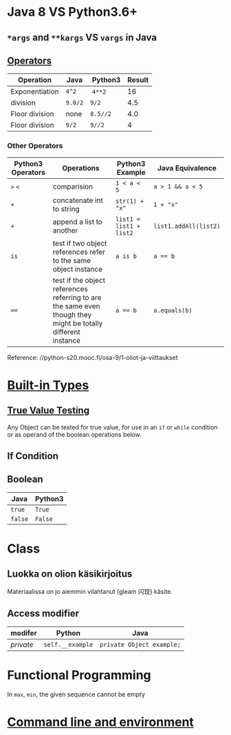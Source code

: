 # Java 8 VS Python3.6+

## `*args` and `**kargs` VS `vargs` in Java

## [Operators](https://docs.python.org/3.4/library/operator.html#module-operator)

Operation       | Java    | Python3   | Result
----------------|---------|-----------|-------
Exponentiation  | `4^2`   | `4**2`    | 16
division        | `9.0/2` | `9/2`     | 4.5
Floor division  | none    | `8.5//2`  | 4.0
Floor division  | `9/2`   | `9//2`    | 4

### Other Operators
Python3 Operators |Operations                                                                                                   |Python3 Example          |Java Equivalence
------------------|-------------------------------------------------------------------------------------------------------------|-------------------------|----------------
`>` `<`           |comparision                                                                                                  |`1 < a < 5`              |`a > 1 && a < 5`
`+`               |concatenate int to string                                                                                    |`str(1) + "x"`           |`1 + "x"`
`+`               |append a list to another                                                                                     |`list1 = list1 + list2`  |`list1.addAll(list2)` 
`is`              |test if two object references refer to the same object instance                                              |`a is b`                 |`a == b`
`==`              |test if the object references referring to are the same even though they might be totally different instance |`a == b`                 |`a.equals(b)`    

Reference: //python-s20.mooc.fi/osa-9/1-oliot-ja-viittaukset 

# [Built-in Types](https://docs.python.org/3.7/library/stdtypes.html)
## [True Value Testing](https://docs.python.org/3.7/library/stdtypes.html#truth-value-testing)
Any Object can be tested for true value, for use in an `if` or `while` condition or as operand of the boolean operations below.

## If Condition

## Boolean
Java    | Python3
--------|--------
`true`  |`True`
`false` |`False`

# Class
## Luokka on olion käsikirjoitus
Materiaalissa on jo aiemmin vilahtanut (gleam 闪现) käsite.

## Access modifier
modifer   |Python           |Java
----------|-----------------|-------------------------
*private* |`self.__example` |`private Object example;`

# Functional Programming
In `max`, `min`, the given sequence cannot be empty

# [Command line and environment](https://docs.python.org/3/using/cmdline.html)
